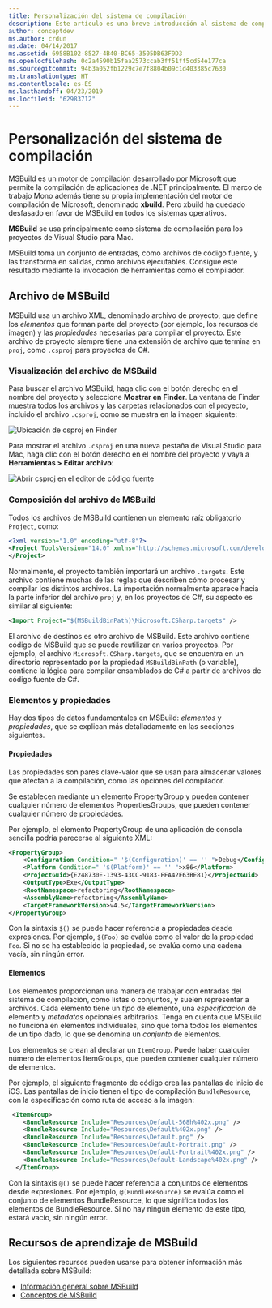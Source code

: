 ```yaml
---
title: Personalización del sistema de compilación
description: Este artículo es una breve introducción al sistema de compilación MSBuild utilizado por Visual Studio para Mac
author: conceptdev
ms.author: crdun
ms.date: 04/14/2017
ms.assetid: 6958B102-8527-4B40-BC65-3505DB63F9D3
ms.openlocfilehash: 0c2a4590b15faa2573ccab3ff51ff5cd54e177ca
ms.sourcegitcommit: 94b3a052fb1229c7e7f8804b09c1d403385c7630
ms.translationtype: HT
ms.contentlocale: es-ES
ms.lasthandoff: 04/23/2019
ms.locfileid: "62983712"
---
```

# <a name="customizing-the-build-system"></a>Personalización del sistema de compilación

MSBuild es un motor de compilación desarrollado por Microsoft que permite la compilación de aplicaciones de .NET principalmente. El marco de trabajo Mono además tiene su propia implementación del motor de compilación de Microsoft, denominado **xbuild**. Pero xbuild ha quedado desfasado en favor de MSBuild en todos los sistemas operativos.

**MSBuild** se usa principalmente como sistema de compilación para los proyectos de Visual Studio para Mac.

MSBuild toma un conjunto de entradas, como archivos de código fuente, y las transforma en salidas, como archivos ejecutables. Consigue este resultado mediante la invocación de herramientas como el compilador.

## <a name="msbuild-file"></a>Archivo de MSBuild

MSBuild usa un archivo XML, denominado archivo de proyecto, que define los *elementos* que forman parte del proyecto (por ejemplo, los recursos de imagen) y las *propiedades* necesarias para compilar el proyecto. Este archivo de proyecto siempre tiene una extensión de archivo que termina en `proj`, como `.csproj` para proyectos de C#.

### <a name="viewing-the-msbuild-file"></a>Visualización del archivo de MSBuild

Para buscar el archivo MSBuild, haga clic con el botón derecho en el nombre del proyecto y seleccione **Mostrar en Finder**. La ventana de Finder muestra todos los archivos y las carpetas relacionados con el proyecto, incluido el archivo `.csproj`, como se muestra en la imagen siguiente:

![Ubicación de csproj en Finder](media/customizing-build-system-image1.png)

Para mostrar el archivo `.csproj` en una nueva pestaña de Visual Studio para Mac, haga clic con el botón derecho en el nombre del proyecto y vaya a **Herramientas > Editar archivo**:

![Abrir csproj en el editor de código fuente](media/customizing-build-system-image2.png)

### <a name="composition-of-the-msbuild-file"></a>Composición del archivo de MSBuild

Todos los archivos de MSBuild contienen un elemento raíz obligatorio `Project`, como:

```xml
<?xml version="1.0" encoding="utf-8"?>
<Project ToolsVersion="14.0" xmlns="http://schemas.microsoft.com/developer/msbuild/2003">
</Project>
```

Normalmente, el proyecto también importará un archivo `.targets`. Este archivo contiene muchas de las reglas que describen cómo procesar y compilar los distintos archivos. La importación normalmente aparece hacia la parte inferior del archivo `proj` y, en los proyectos de C#, su aspecto es similar al siguiente:

```xml
<Import Project="$(MSBuildBinPath)\Microsoft.CSharp.targets" />
```

El archivo de destinos es otro archivo de MSBuild. Este archivo contiene código de MSBuild que se puede reutilizar en varios proyectos. Por ejemplo, el archivo `Microsoft.CSharp.targets`, que se encuentra en un directorio representado por la propiedad `MSBuildBinPath` (o variable), contiene la lógica para compilar ensamblados de C# a partir de archivos de código fuente de C#.

### <a name="items-and-properties"></a>Elementos y propiedades

Hay dos tipos de datos fundamentales en MSBuild: *elementos* y *propiedades*, que se explican más detalladamente en las secciones siguientes.

#### <a name="properties"></a>Propiedades

Las propiedades son pares clave-valor que se usan para almacenar valores que afectan a la compilación, como las opciones del compilador.

Se establecen mediante un elemento PropertyGroup y pueden contener cualquier número de elementos PropertiesGroups, que pueden contener cualquier número de propiedades.

Por ejemplo, el elemento PropertyGroup de una aplicación de consola sencilla podría parecerse al siguiente XML:

```xml
<PropertyGroup>
    <Configuration Condition=" '$(Configuration)' == '' ">Debug</Configuration>
    <Platform Condition=" '$(Platform)' == '' ">x86</Platform>
    <ProjectGuid>{E248730E-1393-43CC-9183-FFA42F63BE81}</ProjectGuid>
    <OutputType>Exe</OutputType>
    <RootNamespace>refactoring</RootNamespace>
    <AssemblyName>refactoring</AssemblyName>
    <TargetFrameworkVersion>v4.5</TargetFrameworkVersion>
</PropertyGroup>
```

Con la sintaxis `$()` se puede hacer referencia a propiedades desde expresiones. Por ejemplo, `$(Foo)` se evalúa como el valor de la propiedad `Foo`. Si no se ha establecido la propiedad, se evalúa como una cadena vacía, sin ningún error.

#### <a name="items"></a>Elementos

Los elementos proporcionan una manera de trabajar con entradas del sistema de compilación, como listas o conjuntos, y suelen representar a archivos. Cada elemento tiene un *tipo* de elemento, una *especificación* de elemento y *metadatos* opcionales arbitrarios. Tenga en cuenta que MSBuild no funciona en elementos individuales, sino que toma todos los elementos de un tipo dado, lo que se denomina un *conjunto* de elementos.

Los elementos se crean al declarar un `ItemGroup`. Puede haber cualquier número de elementos ItemGroups, que pueden contener cualquier número de elementos.

Por ejemplo, el siguiente fragmento de código crea las pantallas de inicio de iOS. Las pantallas de inicio tienen el tipo de compilación `BundleResource`, con la especificación como ruta de acceso a la imagen:

```xml
 <ItemGroup>
    <BundleResource Include="Resources\Default-568h%402x.png" />
    <BundleResource Include="Resources\Default%402x.png" />
    <BundleResource Include="Resources\Default.png" />
    <BundleResource Include="Resources\Default-Portrait.png" />
    <BundleResource Include="Resources\Default-Portrait%402x.png" />
    <BundleResource Include="Resources\Default-Landscape%402x.png" />
  </ItemGroup>
 ```

 Con la sintaxis `@()` se puede hacer referencia a conjuntos de elementos desde expresiones. Por ejemplo, `@(BundleResource)` se evalúa como el conjunto de elementos BundleResource, lo que significa todos los elementos de BundleResource. Si no hay ningún elemento de este tipo, estará vacío, sin ningún error.

## <a name="resources-for-learning-msbuild"></a>Recursos de aprendizaje de MSBuild

Los siguientes recursos pueden usarse para obtener información más detallada sobre MSBuild:

* [Información general sobre MSBuild](/visualstudio/msbuild/msbuild)
* [Conceptos de MSBuild](/visualstudio/msbuild/msbuild-concepts)
